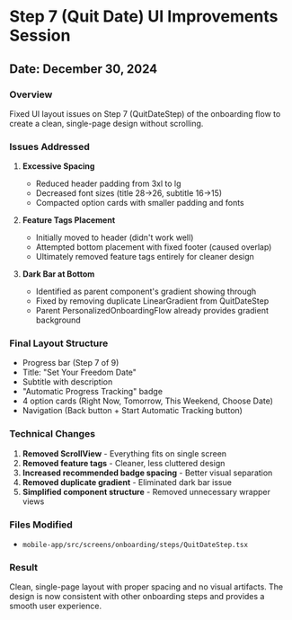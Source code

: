 # Step 7 (Quit Date) UI Improvements Session

## Date: December 30, 2024

### Overview
Fixed UI layout issues on Step 7 (QuitDateStep) of the onboarding flow to create a clean, single-page design without scrolling.

### Issues Addressed

1. **Excessive Spacing**
   - Reduced header padding from 3xl to lg
   - Decreased font sizes (title 28→26, subtitle 16→15)
   - Compacted option cards with smaller padding and fonts

2. **Feature Tags Placement**
   - Initially moved to header (didn't work well)
   - Attempted bottom placement with fixed footer (caused overlap)
   - Ultimately removed feature tags entirely for cleaner design

3. **Dark Bar at Bottom**
   - Identified as parent component's gradient showing through
   - Fixed by removing duplicate LinearGradient from QuitDateStep
   - Parent PersonalizedOnboardingFlow already provides gradient background

### Final Layout Structure
- Progress bar (Step 7 of 9)
- Title: "Set Your Freedom Date"
- Subtitle with description
- "Automatic Progress Tracking" badge
- 4 option cards (Right Now, Tomorrow, This Weekend, Choose Date)
- Navigation (Back button + Start Automatic Tracking button)

### Technical Changes

1. **Removed ScrollView** - Everything fits on single screen
2. **Removed feature tags** - Cleaner, less cluttered design
3. **Increased recommended badge spacing** - Better visual separation
4. **Removed duplicate gradient** - Eliminated dark bar issue
5. **Simplified component structure** - Removed unnecessary wrapper views

### Files Modified
- `mobile-app/src/screens/onboarding/steps/QuitDateStep.tsx`

### Result
Clean, single-page layout with proper spacing and no visual artifacts. The design is now consistent with other onboarding steps and provides a smooth user experience. 
